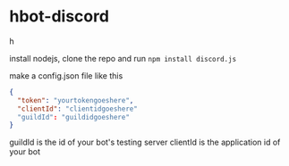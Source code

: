 # hbot-discord
h

install nodejs, clone the repo and run ```npm install discord.js```

make a config.json file like this
```json
{
  "token": "yourtokengoeshere",
  "clientId": "clientidgoeshere"
  "guildId": "guildidgoeshere"
}
```
guildId is the id of your bot's testing server
clientId is the application id of your bot
